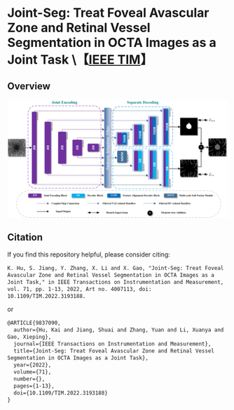# Joint-Seg: Treat Foveal Avascular Zone and Retinal Vessel Segmentation in OCTA Images as a Joint Task \\【[IEEE TIM](https://ieeexplore.ieee.org/document/9837090)】

## Overview
![](Joint-Seg.png)

## Citation
If you find this repository helpful, please consider citing:
```
K. Hu, S. Jiang, Y. Zhang, X. Li and X. Gao, "Joint-Seg: Treat Foveal Avascular Zone and Retinal Vessel Segmentation in OCTA Images as a Joint Task," in IEEE Transactions on Instrumentation and Measurement, vol. 71, pp. 1-13, 2022, Art no. 4007113, doi: 10.1109/TIM.2022.3193188.
```
or
```
@ARTICLE{9837090,
  author={Hu, Kai and Jiang, Shuai and Zhang, Yuan and Li, Xuanya and Gao, Xieping},
  journal={IEEE Transactions on Instrumentation and Measurement}, 
  title={Joint-Seg: Treat Foveal Avascular Zone and Retinal Vessel Segmentation in OCTA Images as a Joint Task}, 
  year={2022},
  volume={71},
  number={},
  pages={1-13},
  doi={10.1109/TIM.2022.3193188}
}
```
